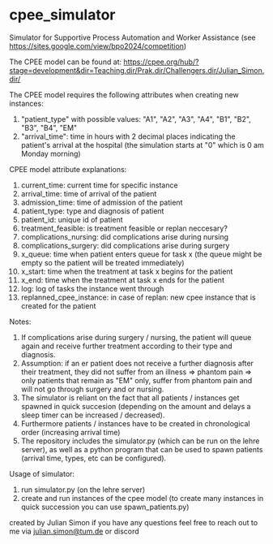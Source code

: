 # cpee_simulator
Simulator for Supportive Process Automation and Worker Assistance
(see https://sites.google.com/view/bpo2024/competition)

The CPEE model can be found at:
https://cpee.org/hub/?stage=development&dir=Teaching.dir/Prak.dir/Challengers.dir/Julian_Simon.dir/



The CPEE model requires the following attributes when creating new instances:

1. "patient_type" with possible values: "A1", "A2", "A3", "A4", "B1", "B2", "B3", "B4", "EM" 
2. "arrival_time": time in hours with 2 decimal places indicating the patient's arrival at the hospital (the simulation starts at "0" which is 0 am Monday morning)

CPEE model attribute explanations:
1. current_time: current time for specific instance
2. arrival_time: time of arrival of the patient
3. admission_time: time of admission of the patient
4. patient_type: type and diagnosis of patient
5. patient_id: unique id of patient
6. treatment_feasible: is treatment feasible or replan neccesary?
7. complications_nursing: did complications arise during nursing
8. complications_surgery: did complications arise during surgery
9. x_queue: time when patient enters queue for task x (the queue might be empty so the patient will be treated immediately)
10. x_start: time when the treatment at task x begins for the patient
11. x_end: time when the treatment at task x ends for the patient
12. log: log of tasks the instance went through
13. replanned_cpee_instance: in case of replan: new cpee instance that is created for the patient 

Notes:
1. If complications arise during surgery / nursing, the patient will queue again and receive further treatment according to their type and diagnosis.
2. Assumption: if an er patient does not receive a further diagnosis after their treatment, they did not suffer from an illness => phantom pain => only patients that remain as "EM" only, suffer from phantom pain and will not go through surgery and or nursing.
3. The simulator is reliant on the fact that all patients / instances get spawned in quick succesion (depending on the amount and delays a sleep timer can be increased /  decreased).
4. Furthermore patients / instances have to be created in chronological order (increasing arrival time)
5. The repository includes the simulator.py (which can be run on the lehre server), as well as a python program that can be used to spawn patients (arrival time, types, etc can be configured).

Usage of simulator:
1. run simulator.py (on the lehre server)
2. create and run instances of the cpee model (to create many instances in quick succession you can use spawn_patients.py)



created by Julian Simon
if you have any questions feel free to reach out to me via julian.simon@tum.de or discord 
